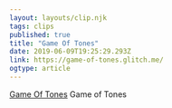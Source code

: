 ```yaml
---
layout: layouts/clip.njk 
tags: clips 
published: true 
title: "Game Of Tones" 
date: 2019-06-09T19:25:29.293Z 
link: https://game-of-tones.glitch.me/ 
ogtype: article 
---
```

[Game Of Tones](https://game-of-tones.glitch.me/) 
Game of Tones